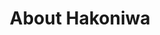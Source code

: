 ---
title: "About Hakoniwa"
description: "Hakoniwa is a virtual simulation environment in the age of IoT and cloud robotics. The concept of Hakoniwa is Put mixed things as you like, and try various concepts with ease !"
---